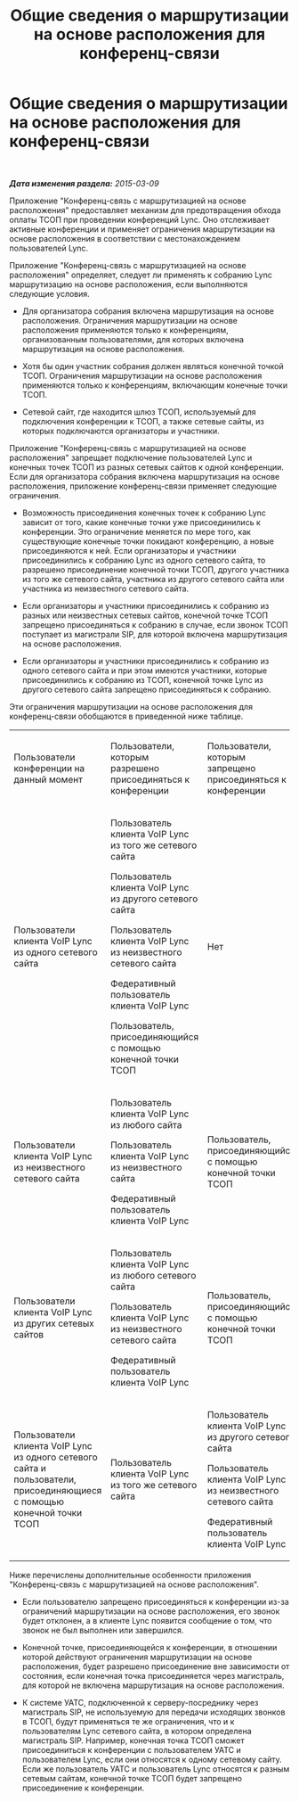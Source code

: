 ﻿---
title: Общие сведения о маршрутизации на основе расположения для конференц-связи
TOCTitle: Общие сведения о маршрутизации на основе расположения для конференц-связи
ms:assetid: 8b86740e-db95-4304-bb83-64d0cbb91d47
ms:mtpsurl: https://technet.microsoft.com/ru-ru/library/Dn362815(v=OCS.15)
ms:contentKeyID: 56270579
ms.date: 05/19/2016
mtps_version: v=OCS.15
ms.translationtype: HT
---

# Общие сведения о маршрутизации на основе расположения для конференц-связи

 

_**Дата изменения раздела:** 2015-03-09_

Приложение "Конференц-связь с маршрутизацией на основе расположения" предоставляет механизм для предотвращения обхода оплаты ТСОП при проведении конференций Lync. Оно отслеживает активные конференции и применяет ограничения маршрутизации на основе расположения в соответствии с местонахождением пользователей Lync.

Приложение "Конференц-связь с маршрутизацией на основе расположения" определяет, следует ли применять к собранию Lync маршрутизацию на основе расположения, если выполняются следующие условия.

  - Для организатора собрания включена маршрутизация на основе расположения. Ограничения маршрутизации на основе расположения применяются только к конференциям, организованным пользователями, для которых включена маршрутизация на основе расположения.

  - Хотя бы один участник собрания должен являться конечной точкой ТСОП. Ограничения маршрутизации на основе расположения применяются только к конференциям, включающим конечные точки ТСОП.

  - Сетевой сайт, где находится шлюз ТСОП, используемый для подключения конференции к ТСОП, а также сетевые сайты, из которых подключаются организаторы и участники.

Приложение "Конференц-связь с маршрутизацией на основе расположения" запрещает подключение пользователей Lync и конечных точек ТСОП из разных сетевых сайтов к одной конференции. Если для организатора собрания включена маршрутизация на основе расположения, приложение конференц-связи применяет следующие ограничения.

  - Возможность присоединения конечных точек к собранию Lync зависит от того, какие конечные точки уже присоединились к конференции. Это ограничение меняется по мере того, как существующие конечные точки покидают конференцию, а новые присоединяются к ней. Если организаторы и участники присоединились к собранию Lync из одного сетевого сайта, то разрешено присоединение конечной точки ТСОП, другого участника из того же сетевого сайта, участника из другого сетевого сайта или участника из неизвестного сетевого сайта.

  - Если организаторы и участники присоединились к собранию из разных или неизвестных сетевых сайтов, конечной точке ТСОП запрещено присоединяться к собранию в случае, если звонок ТСОП поступает из магистрали SIP, для которой включена маршрутизация на основе расположения.

  - Если организаторы и участники присоединились к собранию из одного сетевого сайта и при этом имеются участники, которые присоединились к собранию из ТСОП, конечной точке Lync из другого сетевого сайта запрещено присоединяться к собранию.

Эти ограничения маршрутизации на основе расположения для конференц-связи обобщаются в приведенной ниже таблице.


<table>
<colgroup>
<col style="width: 33%" />
<col style="width: 33%" />
<col style="width: 33%" />
</colgroup>
<tbody>
<tr class="odd">
<td><p>Пользователи конференции на данный момент</p></td>
<td><p>Пользователи, которым разрешено присоединяться к конференции</p></td>
<td><p>Пользователи, которым запрещено присоединяться к конференции</p></td>
</tr>
<tr class="even">
<td><p>Пользователи клиента VoIP Lync из одного сетевого сайта</p></td>
<td><p>Пользователь клиента VoIP Lync из того же сетевого сайта</p>
<p>Пользователь клиента VoIP Lync из другого сетевого сайта</p>
<p>Пользователь клиента VoIP Lync из неизвестного сетевого сайта</p>
<p>Федеративный пользователь клиента VoIP Lync</p>
<p>Пользователь, присоединяющийся с помощью конечной точки ТСОП</p></td>
<td><p>Нет</p>
<p></p></td>
</tr>
<tr class="odd">
<td><p>Пользователи клиента VoIP Lync из неизвестного сетевого сайта</p></td>
<td><p>Пользователь клиента VoIP Lync из любого сайта</p>
<p>Пользователь клиента VoIP Lync из неизвестного сайта</p>
<p>Федеративный пользователь клиента VoIP Lync</p></td>
<td><p>Пользователь, присоединяющийся с помощью конечной точки ТСОП</p>
<p></p></td>
</tr>
<tr class="even">
<td><p>Пользователи клиента VoIP Lync из других сетевых сайтов</p></td>
<td><p>Пользователь клиента VoIP Lync из любого сетевого сайта</p>
<p>Пользователь клиента VoIP Lync из неизвестного сетевого сайта</p>
<p>Федеративный пользователь клиента VoIP Lync</p></td>
<td><p>Пользователь, присоединяющийся с помощью конечной точки ТСОП</p></td>
</tr>
<tr class="odd">
<td><p>Пользователи клиента VoIP Lync из одного сетевого сайта и пользователи, присоединяющиеся с помощью конечной точки ТСОП</p></td>
<td><p>Пользователь клиента VoIP Lync из того же сетевого сайта</p>
<p></p></td>
<td><p>Пользователь клиента VoIP Lync из другого сетевого сайта</p>
<p>Пользователь клиента VoIP Lync из неизвестного сетевого сайта</p>
<p>Федеративный пользователь клиента VoIP Lync</p></td>
</tr>
</tbody>
</table>


Ниже перечислены дополнительные особенности приложения "Конференц-связь с маршрутизацией на основе расположения".

  - Если пользователю запрещено присоединяться к конференции из-за ограничений маршрутизации на основе расположения, его звонок будет отклонен, а в клиенте Lync появится сообщение о том, что звонок не был выполнен или завершился.

  - Конечной точке, присоединяющейся к конференции, в отношении которой действуют ограничения маршрутизации на основе расположения, будет разрешено присоединение вне зависимости от состояния, если конечная точка присоединяется через магистраль, для которой не включена маршрутизация на основе расположения.

  - К системе УАТС, подключенной к серверу-посреднику через магистраль SIP, не используемую для передачи исходящих звонков в ТСОП, будут применяться те же ограничения, что и к пользователям Lync сетевого сайта, в котором определена магистраль SIP. Например, конечная точка ТСОП сможет присоединиться к конференции с пользователем УАТС и пользователем Lync, если они относятся к одному сетевому сайту. Если же пользователь УАТС и пользователь Lync относятся к разным сетевым сайтам, конечной точке ТСОП будет запрещено присоединение к конференции.


